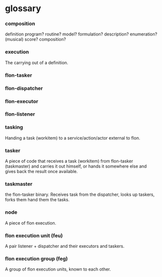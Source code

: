 
# glossary


### composition

definition
program? routine? model? formulation? description?
enumeration? (musical) score? composition?

### execution

The carrying out of a definition.

### flon-tasker
### flon-dispatcher
### flon-executor
### flon-listener

### tasking

Handing a task (workitem) to a service/action/actor external to flon.

### tasker

A piece of code that receives a task (workitem) from flon-tasker (taskmaster) and carries it out himself, or hands it somewhere else and gives back the result once available.

### taskmaster

the flon-tasker binary. Receives task from the dispatcher, looks up taskers, forks them hand them the tasks.

### node

A piece of flon execution.

### flon execution unit (feu)

A pair listener + dispatcher and their executors and taskers.

### flon execution group (feg)

A group of flon execution units, known to each other.

